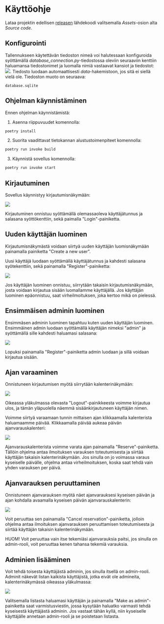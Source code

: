 # Käyttöohje

Lataa projektin edellisen [releasen](https://github.com/levomaaa/ot-harjoitustyo/releases) lähdekoodi valitsemalla _Assets_-osion alta _Source code_.

## Konfigurointi

Tallennukseen käytettävän tiedoston nimeä voi halutessaan konfiguroida syöttämällä  _database_connection.py_-tiedostossa oleviin seuraaviin kenttiin haluamansa tiedostonimet ja luomalla nimiä vastaavat kansiot ja tiedostot: ![](./kuvat/konfigurointi.png). Tiedosto luodaan automaattisesti _data_-hakemistoon, jos sitä ei siellä vielä ole. Tiedoston muoto on seuraava:

```
database.sqlite
```

## Ohjelman käynnistäminen

Ennen ohjelman käynnistämistä:

1. Asenna riippuvuudet komennolla:

```bash
poetry install
```

2. Suorita vaadittavat tietokannan alustustoimenpiteet komennolla:

```bash
poetry run invoke build
```

3. Käynnistä sovellus komennolla:

```bash
poetry run invoke start
```

## Kirjautuminen

Sovellus käynnistyy kirjautumisnäkymään:

![](./kuvat/kirjautumisnakyma.png)

Kirjautuminen onnistuu syöttämällä olemassaoleva käyttäjätunnus ja salasana syöttökenttiin, sekä paimalla "Login"-painiketta.

## Uuden käyttäjän luominen

Kirjautumisnäkymästä voidaan siirtyä uuden käyttäjän luomisnäkymään painamalla painiketta "Create a new user".

Uusi käyttäjä luodaan syöttämällä käyttäjätunnus ja kahdesti salasana syötekenttiin, sekä painamalla "Register"-painiketta:

![](./kuvat/kayttajanluomisnakyma.png)

Jos käyttäjän luominen onnistuu, siirrytään takaisin kirjautumisnäkymään, josta voidaan kirjautua sisään luomallamme käyttäjällä. Jos käyttäjän luominen epäonnistuu, saat virheilmoituksen, joka kertoo mikä on pielessä.

## Ensimmäisen adminin luominen

Ensimmäsen adminin luominen tapahtuu kuten uuden käyttäjän luominen. Ensimmäinen admin luodaan syöttämällä käyttäjän nimeksi "admin" ja syöttämällä sille kahdesti haluamasi salasana:

![](./kuvat/adminin_luominen.png)

Lopuksi painamalla "Register"-painiketta admin luodaan ja sillä voidaan kirjautua sisään.

## Ajan varaaminen

Onnistuneen kirjautumisen myötä siirrytään kalenterinäkymään:

![](./kuvat/kalenterinakyma.png)

Oikeassa yläkulmassa olevasta "Logout"-painikkeesta voimme kirjautua ulos, ja tämän yläpuolella näemmä sisäänkirjautuneen käyttäjän nimen.

Voimme siirtyä varaamaan tunnin mittaisen ajan klikkaamalla kalenterista haluamaamme päivää. Klikkaamalla päivää aukeaa päivän ajanvarauskalenteri:

![](./kuvat/ajanvarausnakyma.png)

Ajanvarauskalenterista voimme varata ajan painamalla "Reserve"-painiketta. Tällöin ohjelma antaa ilmoituksen varauksen toteutumisesta ja siirtää käyttäjän takaisin kalenterinäkymään. Jos sinulla on jo voimassa varaus kyseiselle päivälle, ohjelma antaa virheilmoituksen, koska saat tehdä vain yhden varauksen per päivä. 

## Ajanvarauksen peruuttaminen

Onnistuneen ajanvarauksen myötä näet ajanvarauksesi kyseisen päivän ja ajan kohdalla avaamalla kyseisen päivän ajanvarauskalenterin:

![](./kuvat/ajanvarauksen_peruutus.png)

Voit peruuttaa sen painamalla "Cancel reservation"-painiketta, jolloin ohjelma antaa ilmoituksen ajanvarauksen peruuttamisen toteutumisesta ja siirtää käyttäjän takaisin kalenterinäkymään.

HUOM! Voit peruuttaa vain itse tekemiäsi ajanvarauksia paitsi, jos sinulla on admin-rooli, voit peruuttaa kenen tahansa tekemiä varauksia.

## Adminien lisääminen

Voit tehdä toisesta käyttäjästä adminin, jos sinulla itsellä on admin-rooli. Adminit näkevät listan kaikista käyttäjistä, jotka eivät ole admineita, kalenterinäkymässä oikeassa yläkulmassa:

![](./kuvat/admin_kalenteri.png)

Valitsemalla listasta haluamasi käyttäjän ja painamalla "Make as admin"-painiketta saat varmistusviestin, jossa kysytään haluatko varmasti tehdä kyseisestä käyttäjästä adminin. Jos vastaat tähän kyllä, niin kyseiselle käyttäjälle annetaan admin-rooli ja se poistetaan listasta.
